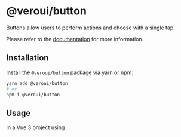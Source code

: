 # @veroui/button

Buttons allow users to perform actions and choose with a single tap.

Please refer to the [documentation](https://veroui.com/docs/components/button) for more information.

## Installation

Install the `@veroui/button` package via yarn or npm:

```sh
yarn add @veroui/button
# or
npm i @veroui/button
```

## Usage

In a Vue 3 project using <script setup>, you can import and use the Button component directly:

```vue
<template>
  <Button color="primary" @click="handleClick">Click Me</Button>
</template>

<script setup lang="ts">
import { Button } from '@veroui/button';

const handleClick = () => {
  console.log('Button clicked!');
};
</script>
```

For more detailed usage examples, check the [documentation](https://veroui.com/docs/components/button).

## Contribution

Yes please! We welcome contributions to improve `@veroui/button`. See the
[contributing guidelines](https://github.com/I-am-abdulazeez/veroui/blob/master/CONTRIBUTING.md)
for details on how to get started.

## License

This project is licensed under the terms of the
[MIT license](https://github.com/I-am-abdulazeez/veroui/blob/master/LICENSE).

## Credits

VeroUI is inspired by [HeroUI](https://heroui.com) and adapted for Vue 3.
```
